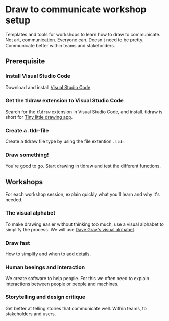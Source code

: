# Draw to communicate workshop setup
Templates and tools for workshops to learn how to draw to communicate. Not art, communication. Everyone can. Doesn't need to be pretty. Communicate better within teams and stakeholders.

## Prerequisite

### Install Visual Studio Code

Download and install [Visual Studio Code](https://code.visualstudio.com/)

### Get the tldraw extension to Visual Studio Code

Search for the `tldraw` extension in Visual Studio Code, and install. tldraw is short for [Tiny little drawing app](https://www.tldraw.com/).

### Create a .tldr-file

Create a tldraw file type by using the file extention `.tldr`.

### Draw something!

You're good to go. Start drawing in tldraw and test the different functions.


## Workshops

For each workshop session, explain quickly what you'll learn and why it's needed.

### The visual alphabet

To make drawing easier without thinking too much, use a visual alphabet to simplify the process. We will use [Dave Gray's visual alphabet](https://medium.com/the-xplane-collection/in-defense-of-the-visual-alphabet-a8dcca7cf151).

### Draw fast

How to simplify and when to add details.

### Human beeings and interaction

We create software to help people. For this we often need to explain interactions between people or people and machines.

### Storytelling and design critique

Get better at telling stories that communicate well. Within teams, to stakeholders and users.
